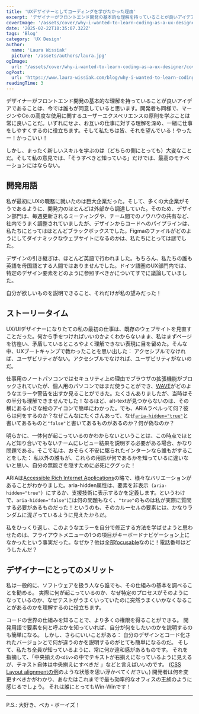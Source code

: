 ```yaml
---
title: 'UXデザイナーとしてコーディングを学びたかった理由'
excerpt: 'デザイナーがフロントエンド開発の基本的な理解を持っていることが良いアイデアであることは、今では誰もが同意していると思います。開発者も同様で、マージンやCo.の高度な使用に関するユーザーエクスペリエンスの原則を学ぶことは常に良いことだ。'
coverImage: '/assets/cover/why-i-wanted-to-learn-coding-as-a-ux-designer/cover.png'
date: '2025-02-22T10:35:07.322Z'
tags: 'Blog'
category: 'UX Design'
author:
  name: 'Laura Wissiak'
  picture: '/assets/authors/laura.jpg'
ogImage:
  url: '/assets/cover/why-i-wanted-to-learn-coding-as-a-ux-designer/cover.jpg'
ogPost:
  url: 'https://www.laura-wissiak.com/blog/why-i-wanted-to-learn-coding-as-a-ux-designer'
readingTime: 3
---
```


デザイナーがフロントエンド開発の基本的な理解を持っていることが良いアイデアであることは、今では誰もが同意していると思います。開発者も同様で、マージンやCo.の高度な使用に関するユーザーエクスペリエンスの原則を学ぶことは常に良いことだ。いずれにせよ、お互いの仕事に対する理解を深め、一緒に仕事をしやすくするのに役立ちます。そして私たちは皆、それを望んでいる！やったー！かっこいい！

しかし、まったく新しいスキルを学ぶのは（どちらの側にとっても）大変なことだ。そして私の意見では、「そうすべきと知っている」だけでは、最高のモチベーションにはならない。

## 開発用語

私が最初にUXの職務に就いたのは巨大企業だった。そして、多くの大企業がそうであるように、開発力のほとんどは外部から調達していた。そのため、デザイン部門は、毎週更新されるミーティングや、チーム間でのノウハウの共有など、社内でうまく調整されていましたが、デザインからコードへのパイプラインは、私たちにとってはほとんどブラックボックスでした。Figmaのファイルがどのようにしてダイナミックなウェブサイトになるのかは、私たちにとっては謎でした。

デザインの引き継ぎは、ほとんど英語で行われました。もちろん、私たちの誰も英語を母国語とする人間ではありませんでした。ドイツ語圏のUX部門内では、特定のデザイン要素をどのように参照すべきかについてすでに議論していました。

自分が欲しいものを説明できること、それだけが私の望みだった！

## ストーリータイム

UX/UIデザイナーになりたての私の最初の仕事は、既存のウェブサイトを見直すことだった。何から手をつければいいのかよくわからないまま、私はまずページを彷徨い、矛盾しているところやよく理解できない表現に目を留めた。そんな中、UXブートキャンプで教わったことを思い出した： アクセシブルでなければ、ユーザビリティがない。アクセシブルでなければ、ユーザビリティがないのだ。

仕事用のノートパソコンではセキュリティ上の理由でブラウザの拡張機能がブロックされていたが、個人用のパソコンではまだ使うことができ、[WAVE](https://wave.webaim.org/extension/)がどのようなエラーや警告を出すか見ることができた。たくさんありましたが、当時はその半分も理解できませんでした！なるほど、alt-textが見つからないのは、その横にある小さな絵のアイコンで簡単にわかった。でも、ARIAラベルって何？彼らは何をするのか？なぜこんなにたくさんあって、なぜ[`aria-hidden="true"`](https://developer.mozilla.org/en-US/docs/Web/Accessibility/ARIA/Attributes/aria-hidden)と書いてあるものと`"false"`と書いてあるものがあるのか？何が偽なのか？

明らかに、一体何が起こっているのかわからないということは、この時点でほとんど知り合いでもないチームにレビュー結果を説明する必要がある場合、かなり問題である。そこで私は、おそらく不安に駆られたインターンなら誰もがすることをした： 私以外の誰もが、これらの用語が何であるかを知っているに違いないと思い、自分の無能さを隠すために必死にググった！

ARIAは[Accessible Rich Internet Applications](https://developer.mozilla.org/en-US/docs/Web/Accessibility/ARIA)の略で、様々なバリエーションがあることがわかりました。aria-hidden属性は、要素を非表示（`aria-hidden="true"`）にするか、支援技術に表示するかを定義します。というわけで、`aria-hidden="false"`には何の問題もなく、`"true"`のものは私が実際に質問する必要があるものだった！というのも、そのカルーセルの要素には、かなりランダムに混ざっているように見えたからだ。

私をひっくり返し、このようなエラーを自分で修正する方法を学ばせようと思わせたのは、フライアウトメニューの1つの項目がキーボードナビゲーション上になかったという事実だった。なぜか？他は全部[focusable](https://www.w3.org/WAI/WCAG21/Understanding/focus-visible.html)なのに！電話番号はどうしたんだ？

## デザイナーにとってのメリット

私は一般的に、ソフトウェアを扱う人なら誰でも、その仕組みの基本を調べることを勧める。 実際に何が起こっているのか、なぜ特定のプロセスがそのようになっているのか、なぜテストがうまくいっていたのに突然うまくいかなくなることがあるのかを理解するのに役立ちます。

コードの世界の仕組みを知ることで、より多くの権限を得ることができる。 開発用語で要素を何と呼ぶかを知っていれば、自分が何をしたいのかを説明するのも簡単になる。 しかし、さらにいいことがある： 自分のデザインとコード化されたバージョンとで何が違うのかを説明するのがとても簡単になるのだ。 そして、私たち全員が知っているように、常に何か違和感があるものです。 それを指摘して、「中央揃えの`<div>`の中でテキストが右揃えになっているように見えるが、テキスト自体は中央揃えにすべきだ 」などと言えばいいのです。 ([CSS Layout alignmentの例](https://www.w3schools.com/css/css_align.asp)のような状態を思い浮かべてください。) 開発者は何を変更すべきかがわかり、あなたはこれまでで最も効率的なオフィスの王族のように感じるでしょう。 それは誰にとってもWin-Winです！

---

P.S.: 大好き、ベカ・ボーイズ！
